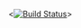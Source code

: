 <[![Build Status](https://travis-ci.org/yanaxgrishkova/lab05.svg?branch=master)](https://travis-ci.org/yanaxgrishkova/lab05)>
